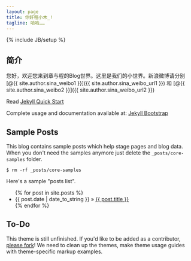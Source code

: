 ```yaml
---
layout: page
title: 你好程小木_!
tagline: 哈哈……
---
```

{% include JB/setup %}

## 简介

您好，欢迎您来到章与程的Blog世界。这里是我们的小世界。新浪微博请分别[@{{ site.author.sina_weibo1 }}]({{ site.author.sina_weibo_url1 }}) 和 [@{{ site.author.sina_weibo2 }}]({{ site.author.sina_weibo_url2 }})

Read [Jekyll Quick Start](http://jekyllbootstrap.com/usage/jekyll-quick-start.html)

Complete usage and documentation available at: [Jekyll Bootstrap](http://jekyllbootstrap.com)

## Sample Posts

This blog contains sample posts which help stage pages and blog data.
When you don't need the samples anymore just delete the `_posts/core-samples` folder.

    $ rm -rf _posts/core-samples

Here's a sample "posts list".

<ul class="posts">
  {% for post in site.posts %}
    <li><span>{{ post.date | date_to_string }}</span> &raquo; <a href="{{ BASE_PATH }}{{ post.url }}">{{ post.title }}</a></li>
  {% endfor %}
</ul>

## To-Do

This theme is still unfinished. If you'd like to be added as a contributor, [please fork](http://github.com/plusjade/jekyll-bootstrap)!
We need to clean up the themes, make theme usage guides with theme-specific markup examples.


